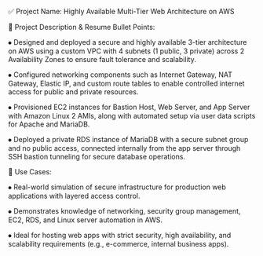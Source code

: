 ✅ Project Name: Highly Available Multi-Tier Web Architecture on AWS

🔧 Project Description & Resume Bullet Points:

⦁	Designed and deployed a secure and highly available 3-tier architecture on AWS using a custom VPC with 4 subnets (1 public, 3 private) across 2 Availability Zones to ensure fault tolerance and scalability.

⦁	Configured networking components such as Internet Gateway, NAT Gateway, Elastic IP, and custom route tables to enable controlled internet access for public and private resources.

⦁	Provisioned EC2 instances for Bastion Host, Web Server, and App Server with Amazon Linux 2 AMIs, along with automated setup via user data scripts for Apache and MariaDB.

⦁	Deployed a private RDS instance of MariaDB with a secure subnet group and no public access, connected internally from the app server through SSH bastion tunneling for secure database operations.

💼 Use Cases:

⦁	Real-world simulation of secure infrastructure for production web applications with layered access control.

⦁	Demonstrates knowledge of networking, security group management, EC2, RDS, and Linux server automation in AWS.

⦁	Ideal for hosting web apps with strict security, high availability, and scalability requirements (e.g., e-commerce, internal business apps).
